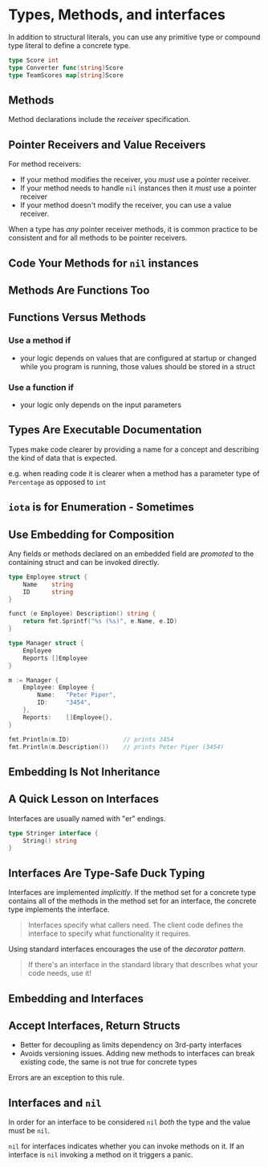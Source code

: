 # Types, Methods, and interfaces

In addition to structural literals, you can use any primitive type or compound
type literal to define a concrete type.

```go
type Score int
type Converter func(string)Score
type TeamScores map[string]Score
```

## Methods

Method declarations include the *receiver* specification.

## Pointer Receivers and Value Receivers

For method receivers:

- If your method modifies the receiver, you *must* use a pointer receiver.
- If your method needs to handle `nil` instances then it *must* use a pointer
receiver
- If your method doesn't modify the receiver, you can use a value receiver.

When a type has *any* pointer receiver methods, it is common practice to be 
consistent and for all methods to be pointer receivers.

## Code Your Methods for `nil` instances

## Methods Are Functions Too

## Functions Versus Methods

### Use a method if

- your logic depends on values that are configured at startup or changed while
you program is running, those values should be stored in a struct

### Use a function if

- your logic only depends on the input parameters

## Types Are Executable Documentation

Types make code clearer by providing a name for a concept and describing the 
kind of data that is expected.

e.g. when reading code it is clearer when a method has a parameter type of
`Percentage` as opposed to `int`

## `iota` is for Enumeration - Sometimes

## Use Embedding for Composition

Any fields or methods declared on an embedded field are *promoted* to the
containing struct and can be invoked directly.

```go
type Employee struct {
    Name    string
    ID      string
}

funct (e Employee) Description() string {
    return fmt.Sprintf("%s (%s)", e.Name, e.ID)
}

type Manager struct {
    Employee
    Reports []Employee
}
```

```go
m := Manager {
    Employee: Employee {
        Name:   "Peter Piper",
        ID:     "3454",
    },
    Reports:    []Employee{},
}

fmt.Println(m.ID)               // prints 3454
fmt.Println(m.Description())    // prints Peter Piper (3454)
```

## Embedding Is Not Inheritance

## A Quick Lesson on Interfaces

Interfaces are usually named with "er" endings.
```go
type Stringer interface {
    String() string
}
```

## Interfaces Are Type-Safe Duck Typing

Interfaces are implemented *implicitly*. If the method set for a concrete type
contains all of the methods in the method set for an interface, the concrete
type implements the interface.

> Interfaces specify what callers need. The client code defines the interface
> to specify what functionality it requires.

Using standard interfaces encourages the use of the *decorator pattern*.

> If there's an interface in the standard library that describes what your
> code needs, use it!

## Embedding and Interfaces

## Accept Interfaces, Return Structs

- Better for decoupling as limits dependency on 3rd-party interfaces
- Avoids versioning issues. Adding new methods to interfaces can break existing
code, the same is not true for concrete types

Errors are an exception to this rule.

## Interfaces and `nil`

In order for an interface to be considered `nil` *both* the type and the value
must be `nil`.

`nil` for interfaces indicates whether you can invoke methods on it. If an
interface is `nil` invoking a method on it triggers a panic.